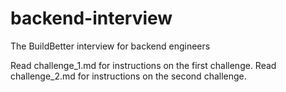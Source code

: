 # backend-interview
The BuildBetter interview for backend engineers

Read challenge_1.md for instructions on the first challenge. 
Read challenge_2.md for instructions on the second challenge.
